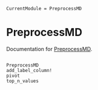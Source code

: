 ```@meta
CurrentModule = PreprocessMD
```

# PreprocessMD

Documentation for [PreprocessMD](https://github.com/bcbi/PreprocessMD.jl).

```@contents
```

```@docs
PreprocessMD
add_label_column!
pivot
top_n_values
```

```@index
```
